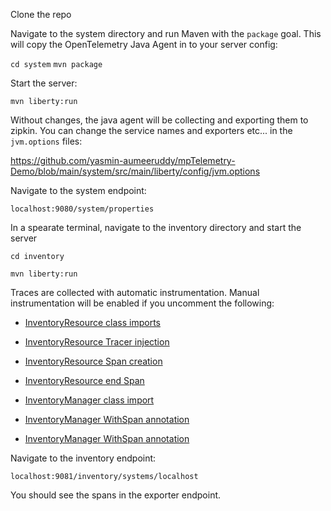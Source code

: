 Clone the repo 

Navigate to the system directory and run Maven with the `package` goal. This will copy the OpenTelemetry Java Agent in to your server config: 

`cd system`
`mvn package`

Start the server: 

`mvn liberty:run`

Without changes, the java agent will be collecting and exporting them to zipkin. You can change the service names and exporters etc... in the `jvm.options` files: 

https://github.com/yasmin-aumeeruddy/mpTelemetry-Demo/blob/main/system/src/main/liberty/config/jvm.options

Navigate to the system endpoint:

`localhost:9080/system/properties`

In a spearate terminal, navigate to the inventory directory and start the server

`cd inventory`

`mvn liberty:run`

Traces are collected with automatic instrumentation. Manual instrumentation will be enabled if you uncomment the following: 

* [InventoryResource class imports](/blob/main/inventory/src/main/java/io/openliberty/demo/inventory/InventoryResource.java#L16-L18)
* [InventoryResource Tracer injection](/blob/main/inventory/src/main/java/io/openliberty/demo/inventory/InventoryResource.java#L38-L39)
* [InventoryResource Span creation](/blob/main/inventory/src/main/java/io/openliberty/demo/inventory/InventoryResource.java#L45-L47)
* [InventoryResource end Span](/blob/main/inventory/src/main/java/io/openliberty/demo/inventory/InventoryResource.java#L55)


* [InventoryManager class import](/blob/main/inventory/src/main/java/io/openliberty/demo/inventory/InventoryManager.java#L18)
* [InventoryManager WithSpan annotation](/blob/main/inventory/src/main/java/io/openliberty/demo/inventory/InventoryManager.java#L47)
* [InventoryManager WithSpan annotation](blob/main/inventory/src/main/java/io/openliberty/demo/inventory/InventoryManager.java#L58)

Navigate to the inventory endpoint: 

`localhost:9081/inventory/systems/localhost`

You should see the spans in the exporter endpoint.
